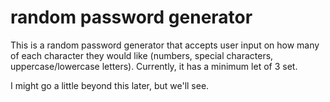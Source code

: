 # random password generator
This is a random password generator that accepts user input on how many of each character they would like (numbers, special characters, uppercase/lowercase letters). Currently, it has a minimum let of 3 set.

I might go a little beyond this later, but we'll see.
